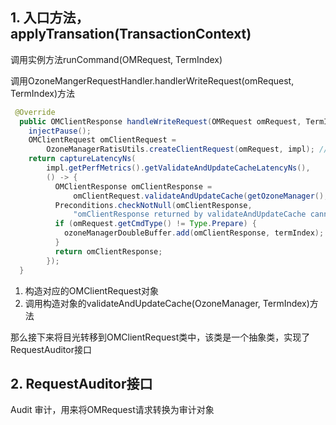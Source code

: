 ## 1. 入口方法， applyTransation(TransactionContext)

调用实例方法runCommand(OMRequest, TermIndex)

调用OzoneMangerRequestHandler.handlerWriteRequest(omRequest, TermIndex)方法

```java
 @Override
  public OMClientResponse handleWriteRequest(OMRequest omRequest, TermIndex termIndex) throws IOException {
    injectPause();
    OMClientRequest omClientRequest =
        OzoneManagerRatisUtils.createClientRequest(omRequest, impl); //1
    return captureLatencyNs(
        impl.getPerfMetrics().getValidateAndUpdateCacheLatencyNs(),
        () -> {
          OMClientResponse omClientResponse =
              omClientRequest.validateAndUpdateCache(getOzoneManager(), termIndex); // 2
          Preconditions.checkNotNull(omClientResponse,
              "omClientResponse returned by validateAndUpdateCache cannot be null");
          if (omRequest.getCmdType() != Type.Prepare) {
            ozoneManagerDoubleBuffer.add(omClientResponse, termIndex);
          }
          return omClientResponse;
        });
  }
```

1. 构造对应的OMClientRequest对象
2. 调用构造对象的validateAndUpdateCache(OzoneManager, TermIndex)方法

那么接下来将目光转移到OMClientRequest类中，该类是一个抽象类，实现了RequestAuditor接口

## 2. RequestAuditor接口 

Audit 审计，用来将OMRequest请求转换为审计对象

